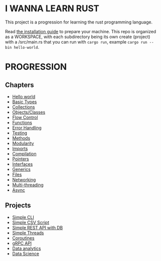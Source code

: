 # I WANNA LEARN RUST

This project is a progression for learning the rust programming language.

Read [the installation guide](INSTALL.md) to prepare your machine. This repo is organized as a WORKSPACE, with each subdirectory being its own create (project) with a /src/main.rs that you can run with `cargo run`, example `cargo run --bin hello-world`.

# PROGRESSION

## Chapters
- [Hello world](hello-world/README.md)
- [Basic Types](basic-types/README.md)
- [Collections](collections/README.md)
- [Objects/Classes](objects/README.md)
- [Flow Control]()
- [Functions]()
- [Error Handling]()
- [Testing]()
- [Methods]()
- [Modularity]()
- [Imports]()
- [Compilation]()
- [Pointers]()
- [Interfaces]()
- [Generics]()
- [Files]()
- [Networking]()
- [Multi-threading]()
- [Async]()

## Projects
- [Simple CLI]()
- [Simple CSV Script]()
- [Simple REST API with DB]()
- [Simple Threads]()
- [Coroutines]()
- [gRPC API]()
- [Data analytics]()
- [Data Science]()